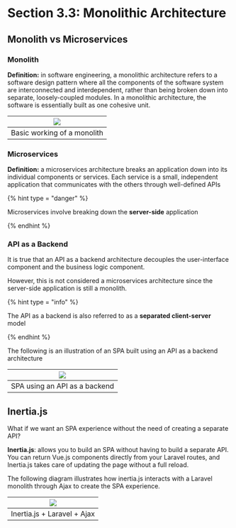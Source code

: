 # Section 3.3: Monolithic Architecture

## Monolith vs Microservices

### Monolith

**Definition:** in software engineering, a monolithic architecture refers to a software design pattern where all the components of the software system are interconnected and interdependent, rather than being broken down into separate, loosely-coupled modules. In a monolithic architecture, the software is essentially built as one cohesive unit.

| [![](https://mermaid.ink/img/pako:eNptkLFOAzEMhl8l8nx9gQwdECBuqIRoWVAWK3FpxJ1zJI4qVPXd8eWuXSBLYv_fb8X_BXwKBBYKfVdiT48RPzOOjo2eCbNEHydkMe-FssHS7n_Uvmn9X-UB_RdxmOVd4jREOS1QG7jZbtVlTc9CGb2UVetVWJ3WPKd8xhyKeTkcXs3b_NMiC7gyG8XnMUxn9UIHI-URY9DFLjPoQE40kgOrz0BHrIM4cHxVFKuk_Q97sJIrdVCngHLLAewRh3LvPoUoKd-b1MrdkmALsgNd-iOlm_H6Czl9dgc?type=png)](https://mermaid.live/edit#pako:eNptkLFOAzEMhl8l8nx9gQwdECBuqIRoWVAWK3FpxJ1zJI4qVPXd8eWuXSBLYv_fb8X_BXwKBBYKfVdiT48RPzOOjo2eCbNEHydkMe-FssHS7n_Uvmn9X-UB_RdxmOVd4jREOS1QG7jZbtVlTc9CGb2UVetVWJ3WPKd8xhyKeTkcXs3b_NMiC7gyG8XnMUxn9UIHI-URY9DFLjPoQE40kgOrz0BHrIM4cHxVFKuk_Q97sJIrdVCngHLLAewRh3LvPoUoKd-b1MrdkmALsgNd-iOlm_H6Czl9dgc) |
|--------------------------------------------------------------------------------------------------------------------------------------------------------------------------------------------------------------------------------------------------------------------------------------------------------------------------------------------------------------------------------------------------------------------------------------------------------------------------------------------------------------------------------------------------------------------------------------------------------------------------------------------------------------------------------------|
| Basic working of a monolith                                                                                                                                                                                                                                                                                                                                                                                                                                                                                                                                                                                                                                                          |
### Microservices

**Definition:** a microservices architecture breaks an application down into its individual components or services. Each service is a small, independent application that communicates with the others through well-defined APIs

{% hint type = "danger" %}

Microservices involve breaking down the **server-side** application

{% endhint %}

### API as a Backend

It is true that an API as a backend architecture decouples the user-interface component and the business logic component.

However, this is not considered a microservices architecture since the server-side application is still a monolith.

{% hint type = "info" %}

The API as a backend is also referred to as a **separated client-server** model

{% endhint %}

The following is an illustration of an SPA built using an API as a backend architecture

| [![](https://mermaid.ink/img/pako:eNptkMFqAyEQhl9F5tTC5gU8BLYkBwuBkBIoxcugk0a6q1sdDyXk3atusjm0XnTm_-Zn_C9ggiWQkOg7kze0cfgZcdRelDNhZGfchJ7FMVEUmNr9j6qapv4q_V69oPkibytRKvG0Cz4Mjs_PM92cV-t1GZdCeaaIhtNNU0V4WEjRv_bv4lCXTTwjD3VV2OpxoDQFn-husZgfJ4tMdU_oYKQ4orPl75cKauAzjaRBlqelE-aBNWh_LShmDm8_3oDkmKmD3HxuUYE84ZCW7tY6DnFpUit3c8gt6w5KLh8h3Aevv9v5fwA?type=png)](https://mermaid.live/edit#pako:eNptkMFqAyEQhl9F5tTC5gU8BLYkBwuBkBIoxcugk0a6q1sdDyXk3atusjm0XnTm_-Zn_C9ggiWQkOg7kze0cfgZcdRelDNhZGfchJ7FMVEUmNr9j6qapv4q_V69oPkibytRKvG0Cz4Mjs_PM92cV-t1GZdCeaaIhtNNU0V4WEjRv_bv4lCXTTwjD3VV2OpxoDQFn-husZgfJ4tMdU_oYKQ4orPl75cKauAzjaRBlqelE-aBNWh_LShmDm8_3oDkmKmD3HxuUYE84ZCW7tY6DnFpUit3c8gt6w5KLh8h3Aevv9v5fwA) |
|----------------------------------------------------------------------------------------------------------------------------------------------------------------------------------------------------------------------------------------------------------------------------------------------------------------------------------------------------------------------------------------------------------------------------------------------------------------------------------------------------------------------------------------------------------------------------------------------------------------------------------------------------------------------------------------------------------------------|
| SPA using an API as a backend                                                                                                                                                                                                                                                                                                                                                                                                                                                                                                                                                                                                                                                                                        |

## Inertia.js

What if we want an SPA experience without the need of creating a separate API?

**Inertia.js**: allows you to build an SPA without having to build a separate API. You can return Vue.js components directly from your Laravel routes, and Inertia.js takes care of updating the page without a full reload. 

The following diagram illustrates how inertia.js interacts with a Laravel monolith through Ajax to create the SPA experience.

| [![](https://mermaid.ink/img/pako:eNptkcFOwzAMhl8lyglExwPkMAkYhyIN0EovqBer8bqMNimJI4GmvTtuGibQlkMS5__y24kPsnUapZIBPyPaFlcGOg9DYwWPETyZ1oxgSdQBvYCQ1gtqmbTyXCktcgCTnLe3-3CO3UP7gVZP2NpZ1xvazVDKu1gu2VyxA6GHlrJBXbKQXZV486br0Adxt4cvsZkeFGgGM8N0zqNExfMlNAOLv84bpOhtEE_Vy7O4enDD6Cxy0TdiBQTX_3PwxanUetRAGMQrdCgLOaAfwGj-6cOEN5J2OGAjFW81biH21MjGHhmFSK76tq1U5CMWMian3BipttCH0-mjNuT86RBTuJ5bmjpbSP7ed-d-Lx5_AC6dp2w?type=png)](https://mermaid.live/edit#pako:eNptkcFOwzAMhl8lyglExwPkMAkYhyIN0EovqBer8bqMNimJI4GmvTtuGibQlkMS5__y24kPsnUapZIBPyPaFlcGOg9DYwWPETyZ1oxgSdQBvYCQ1gtqmbTyXCktcgCTnLe3-3CO3UP7gVZP2NpZ1xvazVDKu1gu2VyxA6GHlrJBXbKQXZV486br0Adxt4cvsZkeFGgGM8N0zqNExfMlNAOLv84bpOhtEE_Vy7O4enDD6Cxy0TdiBQTX_3PwxanUetRAGMQrdCgLOaAfwGj-6cOEN5J2OGAjFW81biH21MjGHhmFSK76tq1U5CMWMian3BipttCH0-mjNuT86RBTuJ5bmjpbSP7ed-d-Lx5_AC6dp2w) |
|----------------------------------------------------------------------------------------------------------------------------------------------------------------------------------------------------------------------------------------------------------------------------------------------------------------------------------------------------------------------------------------------------------------------------------------------------------------------------------------------------------------------------------------------------------------------------------------------------------------------------------------------------------------------------------------------------------------------------------------------------------------------------------------------------------------------------------------------|
| Inertia.js + Laravel + Ajax                                                                                                                                                                                                                                                                                                                                                                                                                                                                                                                                                                                                                                                                                                                                                                                                                  |